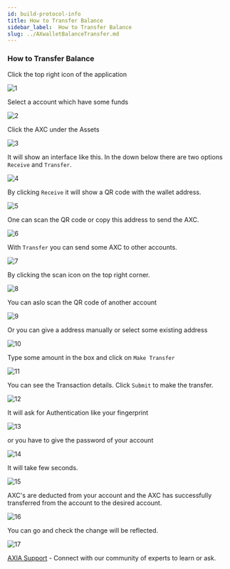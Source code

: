 ```yaml
---
id: build-protocol-info
title: How to Transfer Balance
sidebar_label:  How to Transfer Balance
slug: ../AXwalletBalanceTransfer.md
---
```



### How to Transfer Balance
Click the top right icon of the application

![1](../assets/wallet/BalanceTransfer/1.jpeg)

Select a account which have some funds

![2](../assets/wallet/BalanceTransfer/2.jpeg)

Click the AXC under the Assets

![3](../assets/wallet/BalanceTransfer/3.jpeg)

It will show an interface like this. In the down below there are two options `Receive` and `Transfer`.

![4](../assets/wallet/BalanceTransfer/4.jpeg)

By clicking `Receive` it will show a QR code with the wallet address.

![5](../assets/wallet/BalanceTransfer/5.jpeg)

One can scan the QR code or copy this address to send the AXC.

![6](../assets/wallet/BalanceTransfer/6.jpeg)

With `Transfer` you can send some AXC to other accounts. 

![7](../assets/wallet/BalanceTransfer/7.jpeg)

By clicking the scan icon on the top right corner.

![8](../assets/wallet/BalanceTransfer/8.jpeg)

You can aslo scan the QR code of another account

![9](../assets/wallet/BalanceTransfer/9.jpeg)

Or you can give a address manually or select some existing address

![10](../assets/wallet/BalanceTransfer/10.jpeg)

Type some amount in the box and click on `Make Transfer`

![11](../assets/wallet/BalanceTransfer/11.jpeg)

You can see the Transaction details. Click `Submit` to make the transfer.

![12](../assets/wallet/BalanceTransfer/12.jpeg)

It will ask for Authentication like your fingerprint 

![13](../assets/wallet/BalanceTransfer/13.jpeg)

or you have to give the password of your account

![14](../assets/wallet/BalanceTransfer/14.jpeg)

It will take few seconds.

![15](../assets/wallet/BalanceTransfer/15.jpeg)

AXC's are deducted from your account and the AXC has successfully transferred from the account to the desired account.

![16](../assets/wallet/BalanceTransfer/16.jpeg)

You can go and check the change will be reflected.

![17](../assets/wallet/BalanceTransfer/17.jpeg)


[AXIA Support](https://discord.gg/ebjsN9ByMb) - Connect with our community of experts to learn or ask.

